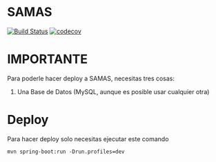 SAMAS
=====

[![Build Status](https://travis-ci.com/neftalyluis/samas.svg?token=yVhq9gzNMCPefShFMz7P&branch=master)](https://travis-ci.com/neftalyluis/samas)
[![codecov](https://codecov.io/gh/neftalyluis/samas/branch/master/graph/badge.svg?token=yBp1PBTDnD)](https://codecov.io/gh/neftalyluis/samas)


# IMPORTANTE
Para poderle hacer deploy a SAMAS, necesitas tres cosas:

1. Una Base de Datos (MySQL, aunque es posible usar cualquier otra)


# Deploy
Para hacer deploy solo necesitas ejecutar este comando

```mvn spring-boot:run -Drun.profiles=dev ```
